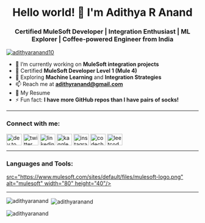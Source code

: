 <h1 align="center">Hello world! 👋 I'm Adithya R Anand</h1>
<h3 align="center">Certified MuleSoft Developer | Integration Enthusiast | ML Explorer | Coffee-powered Engineer from India</h3>

<p align="left"> 
  <a href="https://twitter.com/adithyaranand10" target="blank">
    <img src="https://img.shields.io/twitter/follow/adithyaranand10?logo=twitter&style=for-the-badge" alt="adithyaranand10" />
  </a> 
</p>

- 🔭 I’m currently working on **MuleSoft integration projects**
- 🧠 Certified **MuleSoft Developer Level 1 (Mule 4)**
- 🤖 Exploring **Machine Learning** and **Integration Strategies**
- 📫 Reach me at **adithyranand@gmail.com**
- 📄 My Resume
- ⚡ Fun fact: **I have more GitHub repos than I have pairs of socks!**

---

<h3 align="left">Connect with me:</h3>
<p align="left">
  <a href="https://dev.to/adithya27082002" target="blank"><img align="center" src="https://raw.githubusercontent.com/rahuldkjain/github-profile-readme-generator/master/src/images/icons/Social/devto.svg" alt="dev.to" height="30" width="40" /></a>
  <a href="https://twitter.com/adithyaranand10" target="blank"><img align="center" src="https://raw.githubusercontent.com/rahuldkjain/github-profile-readme-generator/master/src/images/icons/Social/twitter.svg" alt="twitter" height="30" width="40" /></a>
  <a href="https://linkedin.com/in/adithya-r-anand/" target="blank"><img align="center" src="https://raw.githubusercontent.com/rahuldkjain/github-profile-readme-generator/master/src/images/icons/Social/linked-in-alt.svg" alt="linkedin" height="30" width="40" /></a>
  <a href="https://kaggle.com/adithyaranand" target="blank"><img align="center" src="https://raw.githubusercontent.com/rahuldkjain/github-profile-readme-generator/master/src/images/icons/Social/kaggle.svg" alt="kaggle" height="30" width="40" /></a>
  <a href="https://instagram.com/adithya_r.anand/" target="blank"><img align="center" src="https://raw.githubusercontent.com/rahuldkjain/github-profile-readme-generator/master/src/images/icons/Social/instagram.svg" alt="instagram" height="30" width="40" /></a>
  <a href="https://www.codechef.com/users/adithyaranand" target="blank"><img align="center" src="https://cdn.jsdelivr.net/npm/simple-icons@3.1.0/icons/codechef.svg" alt="codechef" height="30" width="40" /></a>
  <a href="https://www.leetcode.com/adithya27082002" target="blank"><img align="center" src="https://raw.githubusercontent.com/rahuldkjain/github-profile-readme-generator/master/src/images/icons/Social/leet-code.svg" alt="leetcode" height="30" width="40" /></a>
</p>

---

<h3 align="left">Languages and Tools:</h3>
<p align="left">
  <a href="https://www.mulesoft.com" target="_blank" rel="noreferrer">
    src="https://www.mulesoft.com/sites/default/files/mulesoft-logo.png" alt="mulesoft" width="80" height="40"/>
  </a>
  <!-- Keep your existing icons here -->
</p>

---

<p><img align="left" src="https://github-readme-stats.vercel.app/api/top-langs?username=adithyaranand&show_icons=true&locale=en&layout=compact" alt="adithyaranand" /></p>

<p>&nbsp;<img align="center" src="https://github-readme-stats.vercel.app/api?username=adithyaranand&show_icons=true&locale=en" alt="adithyaranand" /></p>

<p><img align="center" src="https://github-readme-streak-stats.herokuapp.com/?user=adithyaranand&" alt="adithyaranand" /></p>
